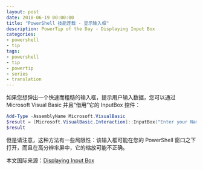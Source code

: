```yaml
---
layout: post
date: 2018-06-19 00:00:00
title: "PowerShell 技能连载 - 显示输入框"
description: PowerTip of the Day - Displaying Input Box
categories:
- powershell
- tip
tags:
- powershell
- tip
- powertip
- series
- translation
---
```

如果您想弹出一个快速而粗糙的输入框，提示用户输入数据，您可以通过 Microsoft Visual Basic 并且“借用”它的 InputBox 控件：

```powershell
Add-Type -AssemblyName Microsoft.VisualBasic
$result = [Microsoft.VisualBasic.Interaction]::InputBox("Enter your Name", "Name", $env:username)
$result
```

但是请注意，这种方法有一些局限性：该输入框可能在您的 PowerShell 窗口之下打开，而且在高分辨率屏中，它的缩放可能不正确。

<!--more-->
本文国际来源：[Displaying Input Box](http://community.idera.com/powershell/powertips/b/tips/posts/displaying-input-box)
